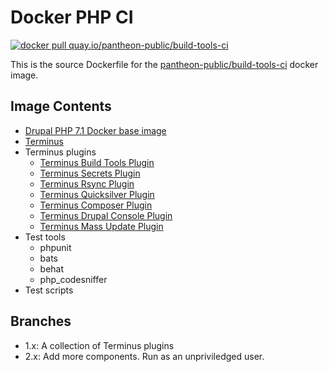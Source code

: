 # Docker PHP CI

[![docker pull quay.io/pantheon-public/build-tools-ci](https://img.shields.io/badge/image-quay-blue.svg)](https://quay.io/repository/pantheon-public/build-tools-ci)

This is the source Dockerfile for the [pantheon-public/build-tools-ci](https://quay.io/repository/pantheon-public/build-tools-ci) docker image.

## Image Contents

- [Drupal PHP 7.1 Docker base image](https://github.com/drupal-docker/php/tree/master/7.1)
- [Terminus](https://github.com/pantheon-systems/terminus)
- Terminus plugins
  - [Terminus Build Tools Plugin](https://github.com/pantheon-systems/terminus-build-tools-plugin)
  - [Terminus Secrets Plugin](https://github.com/pantheon-systems/terminus-secrets-plugin)
  - [Terminus Rsync Plugin](https://github.com/pantheon-systems/terminus-rsync)
  - [Terminus Quicksilver Plugin](https://github.com/pantheon-systems/terminus-quicksilver-plugin)
  - [Terminus Composer Plugin](https://github.com/pantheon-systems/terminus-composer-plugin)
  - [Terminus Drupal Console Plugin](https://github.com/pantheon-systems/terminus-drupal-console-plugin)
  - [Terminus Mass Update Plugin](https://github.com/pantheon-systems/terminus-mass-update)
- Test tools
  - phpunit
  - bats
  - behat
  - php_codesniffer
- Test scripts

## Branches

- 1.x: A collection of Terminus plugins
- 2.x: Add more components. Run as an unpriviledged user.

